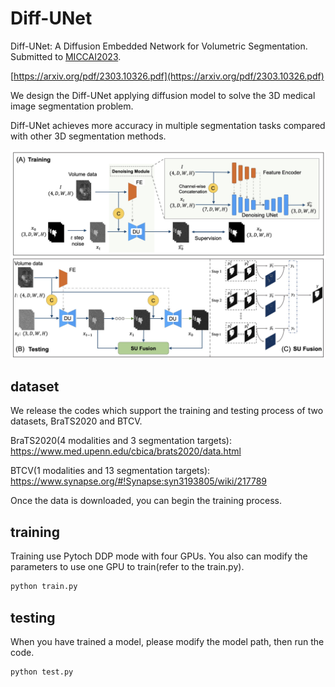 
# Diff-UNet

Diff-UNet: A Diffusion Embedded Network for Volumetric Segmentation. Submitted to [MICCAI2023](https://conferences.miccai.org/2023/en/).

[https://arxiv.org/pdf/2303.10326.pdf](https://arxiv.org/pdf/2303.10326.pdf)

We design the Diff-UNet applying diffusion model to solve the 3D medical image segmentation problem.

Diff-UNet achieves more accuracy in multiple segmentation tasks compared with other 3D segmentation methods.

![](/imgs/framework.png)

## dataset 
We release the codes which support the training and testing process of two datasets, BraTS2020 and BTCV.

BraTS2020(4 modalities and 3 segmentation targets): https://www.med.upenn.edu/cbica/brats2020/data.html

BTCV(1 modalities and 13 segmentation targets): https://www.synapse.org/#!Synapse:syn3193805/wiki/217789

Once the data is downloaded, you can begin the training process.

## training 

Training use Pytoch DDP mode with four GPUs. You also can modify the parameters to use one GPU to train(refer to the train.py).

```bash
python train.py
```

## testing
When you have trained a model, please modify the model path, then run the code.
```bash
python test.py
```